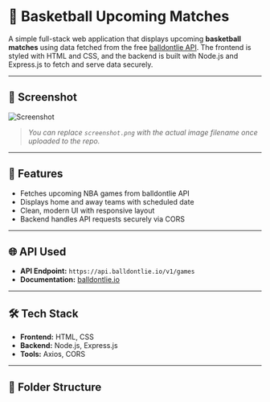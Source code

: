 # 🏀 Basketball Upcoming Matches

A simple full-stack web application that displays upcoming **basketball matches** using data fetched from the free [balldontlie API](https://www.balldontlie.io/). The frontend is styled with HTML and CSS, and the backend is built with Node.js and Express.js to fetch and serve data securely.

---

## 📸 Screenshot

![Screenshot](screenshot.png)  
> *You can replace `screenshot.png` with the actual image filename once uploaded to the repo.*

---

## 🚀 Features

- Fetches upcoming NBA games from balldontlie API
- Displays home and away teams with scheduled date
- Clean, modern UI with responsive layout
- Backend handles API requests securely via CORS

---

## 🌐 API Used

- **API Endpoint:** `https://api.balldontlie.io/v1/games`
- **Documentation:** [balldontlie.io](https://www.balldontlie.io/#get-all-games)

---

## 🛠️ Tech Stack

- **Frontend:** HTML, CSS
- **Backend:** Node.js, Express.js
- **Tools:** Axios, CORS

---

## 📂 Folder Structure

